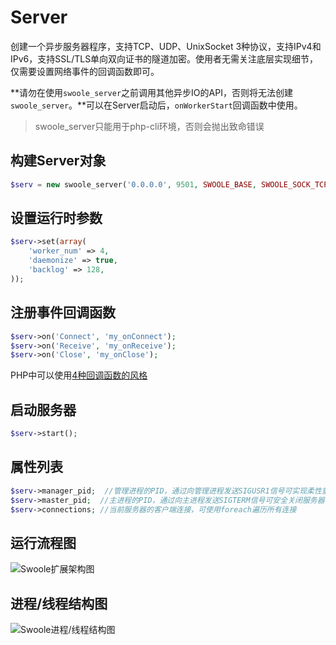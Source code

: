 # Server

创建一个异步服务器程序，支持TCP、UDP、UnixSocket 3种协议，支持IPv4和IPv6，支持SSL/TLS单向双向证书的隧道加密。使用者无需关注底层实现细节，仅需要设置网络事件的回调函数即可。

**请勿在使用`swoole_server`之前调用其他异步IO的API，否则将无法创建`swoole_server`。**可以在Server启动后，`onWorkerStart`回调函数中使用。

> swoole_server只能用于php-cli环境，否则会抛出致命错误

构建Server对象
----
```php
$serv = new swoole_server('0.0.0.0', 9501, SWOOLE_BASE, SWOOLE_SOCK_TCP);
```

设置运行时参数
----
```php
$serv->set(array(
	'worker_num' => 4,
	'daemonize' => true,
	'backlog' => 128,
));
```
注册事件回调函数
----
```php
$serv->on('Connect', 'my_onConnect');
$serv->on('Receive', 'my_onReceive');
$serv->on('Close', 'my_onClose');
```
PHP中可以使用[4种回调函数的风格](/wiki/page/458.html)

启动服务器
----
```php
$serv->start();
```

属性列表
----
```php
$serv->manager_pid;  //管理进程的PID，通过向管理进程发送SIGUSR1信号可实现柔性重启
$serv->master_pid;  //主进程的PID，通过向主进程发送SIGTERM信号可安全关闭服务器
$serv->connections; //当前服务器的客户端连接，可使用foreach遍历所有连接
```

运行流程图
-----
![Swoole扩展架构图](/static/uploads/swoole.jpg)

进程/线程结构图
-----
![Swoole进程/线程结构图](/static/image/process.jpg)
